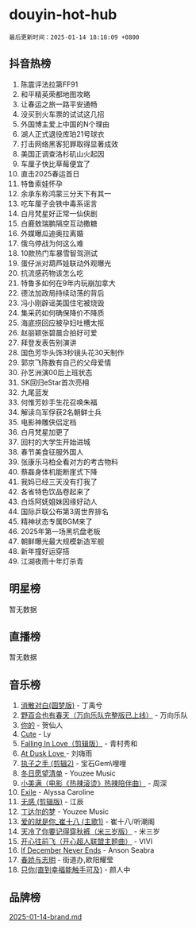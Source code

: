 # douyin-hot-hub

`最后更新时间：2025-01-14 18:18:09 +0800`

## 抖音热榜

1. 陈震评法拉第FF91
1. 和平精英荣都地图攻略
1. 让春运之旅一路平安通畅
1. 没买到火车票的试试这几招
1. 外国博主爱上中国的N个理由
1. 湖人正式退役库珀21号球衣
1. 打击网络黑客犯罪取得显著成效
1. 美国正调查洛杉矶山火起因
1. 车厘子快比草莓便宜了
1. 直击2025春运首日
1. 特鲁索娃怀孕
1. 余承东称鸿蒙三分天下有其一
1. 吃车厘子会铁中毒系谣言
1. 白月梵星好正常一仙侠剧
1. 白鹿敖瑞鹏隔空互动撒糖
1. 外媒曝瓜迪奥拉离婚
1. 俄乌停战为何这么难
1. 10款热门车暴雪智驾测试
1. 蛋仔派对葫芦娃联动外观曝光
1. 抗流感药物该怎么吃
1. 特鲁多如何在9年内玩崩加拿大
1. 德法加政局持续动荡的背后
1. 冯小刚辟谣美国住宅被烧毁
1. 集采药如何确保降价不降质
1. 海底捞回应被孕妇吐槽太抠
1. 赵丽颖张碧晨合拍好可爱
1. 拜登发表告别演讲
1. 国色芳华头饰3秒镜头花30天制作
1. 郭京飞陈数有自己的父母爱情
1. 孙艺洲演00后上班状态
1. SK回归eStar首次亮相
1. 九尾蓝发
1. 何惟芳妙手生花召唤朱福
1. 解读乌军俘获2名朝鲜士兵
1. 电影神雕侠侣定档
1. 白月梵星加更了
1. 回村的大学生开始进城
1. 春节美食征服外国人
1. 张康乐马柏全看对方的考古物料
1. 蔡磊身体机能断崖式下降
1. 我妈已经三天没有打我了
1. 各省特色饮品卷起来了
1. 白烁阿妩姐妹因缘好动人
1. 国际乒联公布第3周世界排名
1. 精神状态专属BGM来了
1. 2025年第一场黑坑盘老板
1. 朝鲜曝光最大规模新造军舰
1. 新年撞好运穿搭
1. 江湖夜雨十年灯杀青

## 明星榜

暂无数据

## 直播榜

暂无数据

## 音乐榜

1. [消散对白(圆梦版)](https://sf5-hl-cdn-tos.douyinstatic.com/obj/tos-cn-ve-2774/og4jB5I5IizzoZVAAAzWgBMAsMDWoArfwBOiFs) - 丁禹兮
1. [野百合也有春天（万向乐队完整版已上线）](https://sf5-hl-cdn-tos.douyinstatic.com/obj/tos-cn-ve-2774/oMnUxhRAMiAGBqDtIPBQ7ACYQZFlJCftcgeDJE) - 万向乐队
1. [你的](https://sf5-hl-cdn-tos.douyinstatic.com/obj/tos-cn-ve-2774/oYuIeKf42jB7sEV6B2upMdpYAgfrQWj0FeRegh) - 贺仙人
1. [Cute](https://sf5-hl-cdn-tos.douyinstatic.com/obj/tos-cn-ve-2774/o4IbIzHWKAAB4wsS5qMBRiiAlEBGTpQRNfFvuo) - Ly
1. [Falling In Love（剪辑版）](https://sf5-hl-cdn-tos.douyinstatic.com/obj/tos-cn-ve-2774/o8ajpA8zzgBPahbBIO8AcKGBLJezFCRd1wfP9f) - 青村秀和
1. [ At Dusk  Love ](https://sf5-hl-cdn-tos.douyinstatic.com/obj/tos-cn-ve-2774/o8CrpCf5CaYgI4ZrtQgMQAFEfuGqNnRSDQAPBc) - 刘嗨雨
1. [执子之手 (剪辑2)](https://sf5-hl-cdn-tos.douyinstatic.com/obj/tos-cn-ve-2774/oUoZLQjCc31XzqsBnBQUNgeKtYPBcgbFDwtfcu) - 宝石Gem\哩哩
1. [冬日愿望清单](https://sf5-hl-cdn-tos.douyinstatic.com/obj/tos-cn-ve-2774/oIIgUOeamCFCVAzxN6MFRLIBlLGpUqQxeeHrLE) - Youzee Music
1. [小美满（电影《热辣滚烫》热辣陪伴曲）](https://sf5-hl-cdn-tos.douyinstatic.com/obj/tos-cn-ve-2774/o0GAn2lSgfZIDUgtevCGDQYnFg4CwnrBaxbTZL) - 周深
1. [Exile](https://sf5-hl-cdn-tos.douyinstatic.com/obj/tos-cn-ve-2774/oYj4gAQTknKE3WW0Je8KGmQ7z1cA4FefwtbufD) - Alyssa Caroline
1. [无感 (剪辑版)](https://sf3-cdn-tos.douyinstatic.com/obj/tos-cn-ve-2774/o0eIsUzJBDlQaQFC5OFlgbMEZC1TFYBftOBn6p) - 江辰
1. [丁达尔的梦](https://sf5-hl-cdn-tos.douyinstatic.com/obj/tos-cn-ve-2774/oMU3WirUZBVQkAC9ccG5P2IQirziZM2RTInUY) - Youzee Music
1. [爱的就是你_崔十八 (主歌1)](https://sf5-hl-cdn-tos.douyinstatic.com/obj/tos-cn-ve-2774/oI5BO5DhFZ6UTcNCnZaOCBLtZ7WIMQGfgnXf5E) - 崔十八/听潮阁
1. [天冷了你要记得穿秋裤（米三岁版）](https://sf5-hl-cdn-tos.douyinstatic.com/obj/tos-cn-ve-2774/oQlIwVIDWiZ6BQilAorS7MA0AgCkQDvcZAdm1) - 米三岁
1. [开心往前飞（开心超人联盟主题曲）](https://sf6-cdn-tos.douyinstatic.com/obj/tos-cn-ve-2774/9d8fb7c82cf1421fb93a9fe925275e0a) - VIVI
1. [If December Never Ends](https://sf5-hl-cdn-tos.douyinstatic.com/obj/tos-cn-ve-2774/oY1IQMoTgCFIBg8RZifyqlBBt1UFgitTYmxeOS) - Anson Seabra
1. [春娇与志明](https://sf5-hl-cdn-tos.douyinstatic.com/obj/tos-cn-ve-2774/e530d8fceb7044b39707d7f9ff54add1) - 街道办,欧阳耀莹
1. [只你(直到幸福能触手可及)](https://sf5-hl-cdn-tos.douyinstatic.com/obj/tos-cn-ve-2774/o0lBkRDzFTeaVSUz3ZZSCBVtZ5DIMQGfgmEAuE) - 颜人中

## 品牌榜

[2025-01-14-brand.md](2025-01-14-brand.md)
